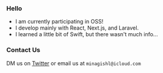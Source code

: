 ### Hello

- I am currently participating in OSS!
- I develop mainly with React, Next.js, and Laravel.
- I learned a little bit of Swift, but there wasn't much info...

### Contact Us

DM us on [Twitter](https://twitter.com/minagishl) or email us at `minagishl@icloud.com`
